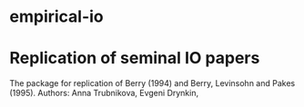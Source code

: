 empirical-io
============

Replication of seminal IO papers
============

The package for replication of Berry (1994) and Berry, Levinsohn and Pakes (1995).
Authors: Anna Trubnikova, Evgeni Drynkin,  
